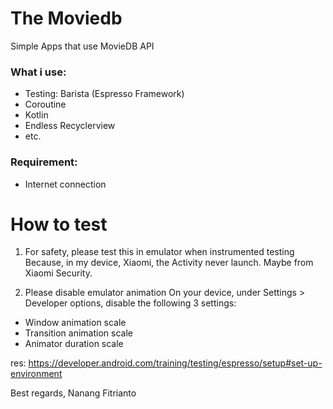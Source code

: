 # The Moviedb
Simple Apps that use MovieDB API

### What i use:
- Testing: Barista (Espresso Framework)
- Coroutine
- Kotlin
- Endless Recyclerview
- etc.

### Requirement:
- Internet connection

# How to test
1. For safety, please test this in emulator when instrumented testing
Because, in my device, Xiaomi, the Activity never launch. Maybe from Xiaomi Security.

2. Please disable emulator animation
On your device, under Settings > Developer options, disable the following 3 settings:

- Window animation scale
- Transition animation scale
- Animator duration scale

res: https://developer.android.com/training/testing/espresso/setup#set-up-environment


Best regards,
Nanang Fitrianto
